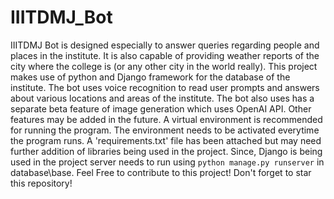 # IIITDMJ_Bot
IIITDMJ Bot is designed especially to answer queries regarding people and places in the institute. It is also capable of providing weather reports of the city where the college is (or any other city in the world really).
This project makes use of python and Django framework for the database of the institute. The bot uses voice recognition to read user prompts and answers about various locations and areas of the institute. The bot also uses has a separate beta feature of image generation which uses OpenAI API. Other features may be added in the future.
A virtual environment is recommended for running the program. The environment needs to be activated everytime the program runs.
A 'requirements.txt' file has been attached but may need further addition of libraries being used in the project. Since, Django is being used in the project server needs to run using ``` python manage.py runserver ``` in database\base.
Feel Free to contribute to this project!
Don't forget to star this repository!